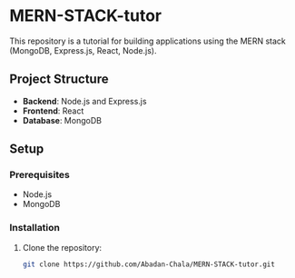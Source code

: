 # MERN-STACK-tutor

This repository is a tutorial for building applications using the MERN stack (MongoDB, Express.js, React, Node.js).

## Project Structure

- **Backend**: Node.js and Express.js
- **Frontend**: React
- **Database**: MongoDB

## Setup

### Prerequisites

- Node.js
- MongoDB

### Installation

1. Clone the repository:
   ```sh
   git clone https://github.com/Abadan-Chala/MERN-STACK-tutor.git
